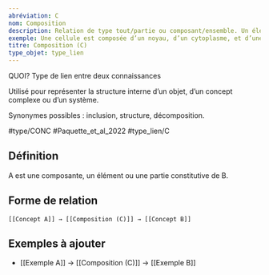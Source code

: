 ```yaml
---
abréviation: C
nom: Composition
description: Relation de type tout/partie ou composant/ensemble. Un élément est constitué de sous-éléments qui le composent.
exemple: Une cellule est composée d’un noyau, d’un cytoplasme, et d’une membrane.
titre: Composition (C)
type_objet: type_lien
---
```

QUOI?
Type de lien entre deux connaissances

Utilisé pour représenter la structure interne d’un objet, d’un concept complexe ou d’un système.

Synonymes possibles : inclusion, structure, décomposition.

#type/CONC 
#Paquette_et_al_2022 
#type_lien/C

## Définition

A est une composante, un élément ou une partie constitutive de B.

## Forme de relation

`[[Concept A]] → [[Composition (C)]] → [[Concept B]]`

## Exemples à ajouter

- [[Exemple A]] → [[Composition (C)]] → [[Exemple B]]
